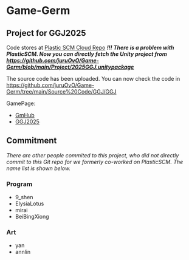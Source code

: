 # Game-Germ
Project for GGJ2025
---
Code stores at [Plastic SCM Cloud Repo](https://plastichub.unity.cn/ggj2025_shugdappt/BUBBLE) _**!!! There is a problem with PlasticSCM. Now you can directly fetch the Unity project from https://github.com/juruOvO/Game-Germ/blob/main/Project/2025GGJ.unitypackage**_

The source code has been uploaded. You can now check the code in https://github.com/juruOvO/Game-Germ/tree/main/Source%20Code/GGJ/GGJ

GamePage:
- [GmHub](https://www.gmhub.com/game/6628)
- [GGJ2025](https://globalgamejam.org/games/2025/game-germ-2)

## Commitment
_There are other people commited to this project, who did not directly commit to this Git repo for we formerly co-worked on PlasticSCM. The name list is shown below._

### Program
- 9_shen
- ElysiaLotus
- mirai
- BeiBingXiong

### Art
- yan
- annlin

